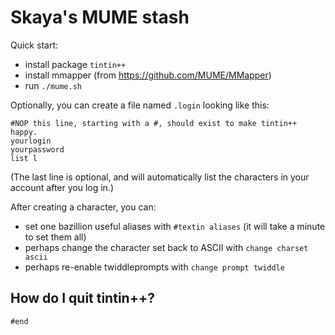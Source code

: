 # Skaya's MUME stash

Quick start:

- install package `tintin++`
- install mmapper (from https://github.com/MUME/MMapper)
- run `./mume.sh`

Optionally, you can create a file named `.login` looking like this:

```
#NOP this line, starting with a #, should exist to make tintin++ happy.
yourlogin
yourpassword
list l
```
(The last line is optional, and will automatically list the characters in
your account after you log in.)

After creating a character, you can:

- set one bazillion useful aliases with `#textin aliases` (it will take a minute to set them all)
- perhaps change the character set back to ASCII with `change charset ascii`
- perhaps re-enable twiddleprompts with `change prompt twiddle`


## How do I quit tintin++?

```
#end
```

